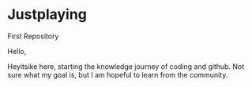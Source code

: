 # Justplaying
First Repository

Hello,

Heyitsike here, starting the knowledge journey of coding and github. Not sure what my goal is, but I am hopeful to learn from the community.
